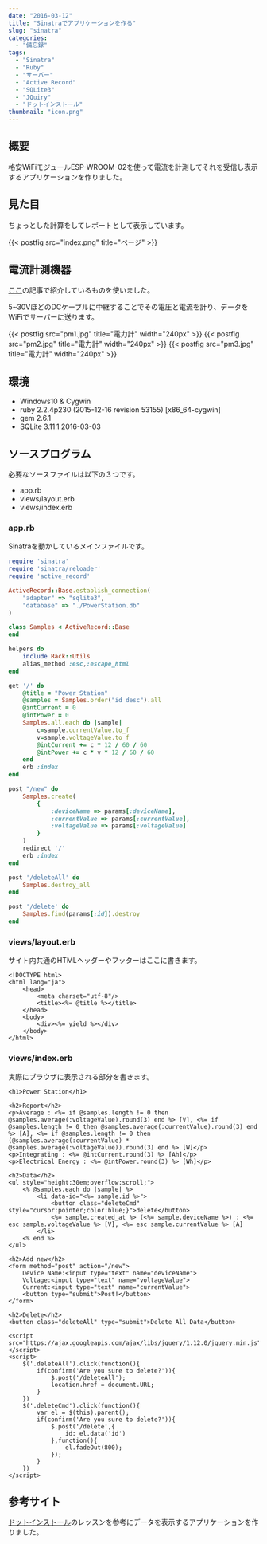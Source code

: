 ```yaml
---
date: "2016-03-12"
title: "Sinatraでアプリケーションを作る"
slug: "sinatra"
categories:
  - "備忘録"
tags:
  - "Sinatra"
  - "Ruby"
  - "サーバー"
  - "Active Record"
  - "SQLite3"
  - "JQuiry"
  - "ドットインストール"
thumbnail: "icon.png"
---
```


## 概要

格安WiFiモジュールESP-WROOM-02を使って電流を計測してそれを受信し表示するアプリケーションを作りました。
<!--more-->

## 見た目

ちょっとした計算をしてレポートとして表示しています。

{{< postfig src="index.png" title="ページ" >}}  

## 電流計測機器

[ここ](/posts/2016-03-23-relay-sensor/)の記事で紹介しているものを使いました。

5~30VほどのDCケーブルに中継することでその電圧と電流を計り、データをWiFiでサーバーに送ります。

{{< postfig src="pm1.jpg" title="電力計" width="240px" >}}
{{< postfig src="pm2.jpg" title="電力計" width="240px" >}}
{{< postfig src="pm3.jpg" title="電力計" width="240px" >}}

## 環境

  * Windows10 & Cygwin
  * ruby 2.2.4p230 (2015-12-16 revision 53155) [x86\_64-cygwin]
  * gem 2.6.1
  * SQLite 3.11.1 2016-03-03

## ソースプログラム

必要なソースファイルは以下の３つです。

  * app.rb
  * views/layout.erb
  * views/index.erb


### app.rb

Sinatraを動かしているメインファイルです。
~~~ruby
require 'sinatra'
require 'sinatra/reloader'
require 'active_record'

ActiveRecord::Base.establish_connection(
	"adapter" => "sqlite3",
	"database" => "./PowerStation.db"
)

class Samples < ActiveRecord::Base
end

helpers do
	include Rack::Utils
	alias_method :esc,:escape_html
end

get '/' do
	@title = "Power Station"
	@samples = Samples.order("id desc").all
	@intCurrent = 0
	@intPower = 0
	Samples.all.each do |sample|
		c=sample.currentValue.to_f
		v=sample.voltageValue.to_f
		@intCurrent += c * 12 / 60 / 60
		@intPower += c * v * 12 / 60 / 60
	end
	erb :index
end

post "/new" do
	Samples.create(
		{
			:deviceName => params[:deviceName],
			:currentValue => params[:currentValue],
			:voltageValue => params[:voltageValue]
		}
	)
	redirect '/'
	erb :index
end

post '/deleteAll' do
	Samples.destroy_all
end

post '/delete' do
	Samples.find(params[:id]).destroy
end
~~~

### views/layout.erb

サイト内共通のHTMLヘッダーやフッターはここに書きます。
~~~erb
<!DOCTYPE html>
<html lang="ja">
	<head>
		<meta charset="utf-8"/>
		<title><%= @title %></title>
	</head>
	<body>
		<div><%= yield %></div>
	</body>
</html>
~~~

### views/index.erb

実際にブラウザに表示される部分を書きます。
~~~erb
<h1>Power Station</h1>

<h2>Report</h2>
<p>Average : <%= if @samples.length != 0 then @samples.average(:voltageValue).round(3) end %> [V], <%= if @samples.length != 0 then @samples.average(:currentValue).round(3) end %> [A], <%= if @samples.length != 0 then (@samples.average(:currentValue) * @samples.average(:voltageValue)).round(3) end %> [W]</p>
<p>Integrating : <%= @intCurrent.round(3) %> [Ah]</p>
<p>Electrical Energy : <%= @intPower.round(3) %> [Wh]</p>

<h2>Data</h2>
<ul style="height:30em;overflow:scroll;">
	<% @samples.each do |sample| %>
		<li data-id="<%= sample.id %>">
			<button class="deleteCmd" style="cursor:pointer;color:blue;}">delete</button>
			<%= sample.created_at %> (<%= sample.deviceName %>) : <%= esc sample.voltageValue %> [V], <%= esc sample.currentValue %> [A]
		</li>
	<% end %>
</ul>

<h2>Add new</h2>
<form method="post" action="/new">
	Device Name:<input type="text" name="deviceName">
	Voltage:<input type="text" name="voltageValue">
	Current:<input type="text" name="currentValue">
	<button type="submit">Post!</button>
</form>

<h2>Delete</h2>
<button class="deleteAll" type="submit">Delete All Data</button>

<script src="https://ajax.googleapis.com/ajax/libs/jquery/1.12.0/jquery.min.js"></script>
<script>
	$('.deleteAll').click(function(){
		if(confirm('Are you sure to delete?')){
			$.post('/deleteAll');
			location.href = document.URL;
		}
	})
	$('.deleteCmd').click(function(){
		var el = $(this).parent();
		if(confirm('Are you sure to delete?')){
			$.post('/delete',{
				id: el.data('id')
			},function(){
				el.fadeOut(800);
			});
		}
	})
</script>
~~~

## 参考サイト

[ドットインストール](http://dotinstall.com)のレッスンを参考にデータを表示するアプリケーションを作りました。


